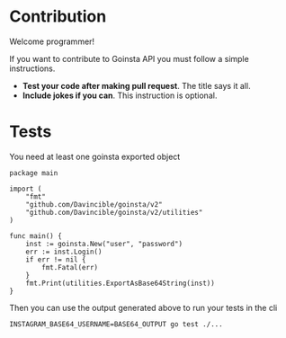 # Contribution

Welcome programmer!

If you want to contribute to Goinsta API you must follow a simple instructions.

- **Test your code after making pull request**. The title says it all.
- **Include jokes if you can**. This instruction is optional.

# Tests

You need at least one goinsta exported object
```
package main

import (
	"fmt"
	"github.com/Davincible/goinsta/v2"
	"github.com/Davincible/goinsta/v2/utilities"
)

func main() {
	inst := goinsta.New("user", "password")
	err := inst.Login()
	if err != nil {
		fmt.Fatal(err)
	}
	fmt.Print(utilities.ExportAsBase64String(inst))
}
```

Then you can use the output generated above to run your tests in the cli
```
INSTAGRAM_BASE64_USERNAME=BASE64_OUTPUT go test ./...
```
